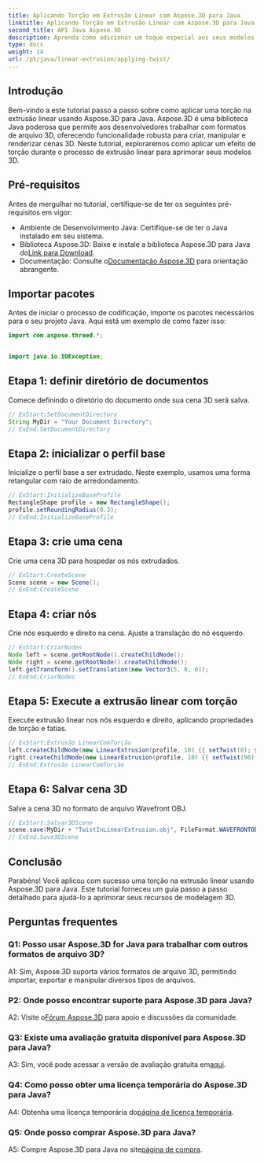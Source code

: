 ```yaml
---
title: Aplicando Torção em Extrusão Linear com Aspose.3D para Java
linktitle: Aplicando Torção em Extrusão Linear com Aspose.3D para Java
second_title: API Java Aspose.3D
description: Aprenda como adicionar um toque especial aos seus modelos 3D usando Aspose.3D para Java. Siga nosso guia passo a passo para obter efeitos de extrusão linear aprimorados.
type: docs
weight: 14
url: /pt/java/linear-extrusion/applying-twist/
---
```

## Introdução

Bem-vindo a este tutorial passo a passo sobre como aplicar uma torção na extrusão linear usando Aspose.3D para Java. Aspose.3D é uma biblioteca Java poderosa que permite aos desenvolvedores trabalhar com formatos de arquivo 3D, oferecendo funcionalidade robusta para criar, manipular e renderizar cenas 3D. Neste tutorial, exploraremos como aplicar um efeito de torção durante o processo de extrusão linear para aprimorar seus modelos 3D.

## Pré-requisitos

Antes de mergulhar no tutorial, certifique-se de ter os seguintes pré-requisitos em vigor:

- Ambiente de Desenvolvimento Java: Certifique-se de ter o Java instalado em seu sistema.
-  Biblioteca Aspose.3D: Baixe e instale a biblioteca Aspose.3D para Java do[Link para Download](https://releases.aspose.com/3d/java/).
-  Documentação: Consulte o[Documentação Aspose.3D](https://reference.aspose.com/3d/java/) para orientação abrangente.

## Importar pacotes

Antes de iniciar o processo de codificação, importe os pacotes necessários para o seu projeto Java. Aqui está um exemplo de como fazer isso:

```java
import com.aspose.threed.*;


import java.io.IOException;
```

## Etapa 1: definir diretório de documentos

Comece definindo o diretório do documento onde sua cena 3D será salva.

```java
// ExStart:SetDocumentDirectory
String MyDir = "Your Document Directory";
// ExEnd:SetDocumentDirectory
```

## Etapa 2: inicializar o perfil base

Inicialize o perfil base a ser extrudado. Neste exemplo, usamos uma forma retangular com raio de arredondamento.

```java
// ExStart:InitializeBaseProfile
RectangleShape profile = new RectangleShape();
profile.setRoundingRadius(0.3);
// ExEnd:InitializeBaseProfile
```

## Etapa 3: crie uma cena

Crie uma cena 3D para hospedar os nós extrudados.

```java
// ExStart:CreateScene
Scene scene = new Scene();
// ExEnd:CreateScene
```

## Etapa 4: criar nós

Crie nós esquerdo e direito na cena. Ajuste a translação do nó esquerdo.

```java
// ExStart:CriarNodes
Node left = scene.getRootNode().createChildNode();
Node right = scene.getRootNode().createChildNode();
left.getTransform().setTranslation(new Vector3(5, 0, 0));
// ExEnd:CriarNodes
```

## Etapa 5: Execute a extrusão linear com torção

Execute extrusão linear nos nós esquerdo e direito, aplicando propriedades de torção e fatias.

```java
// ExStart:Extrusão LinearComTorção
left.createChildNode(new LinearExtrusion(profile, 10) {{ setTwist(0); setSlices(100); }});
right.createChildNode(new LinearExtrusion(profile, 10) {{ setTwist(90); setSlices(100); }});
// ExEnd:Extrusão LinearComTorção
```

## Etapa 6: Salvar cena 3D

Salve a cena 3D no formato de arquivo Wavefront OBJ.

```java
// ExStart:Salvar3DScene
scene.save(MyDir + "TwistInLinearExtrusion.obj", FileFormat.WAVEFRONTOBJ);
// ExEnd:Save3DScene
```

## Conclusão

Parabéns! Você aplicou com sucesso uma torção na extrusão linear usando Aspose.3D para Java. Este tutorial forneceu um guia passo a passo detalhado para ajudá-lo a aprimorar seus recursos de modelagem 3D.

## Perguntas frequentes

### Q1: Posso usar Aspose.3D for Java para trabalhar com outros formatos de arquivo 3D?

A1: Sim, Aspose.3D suporta vários formatos de arquivo 3D, permitindo importar, exportar e manipular diversos tipos de arquivos.

### P2: Onde posso encontrar suporte para Aspose.3D para Java?

 A2: Visite o[Fórum Aspose.3D](https://forum.aspose.com/c/3d/18) para apoio e discussões da comunidade.

### Q3: Existe uma avaliação gratuita disponível para Aspose.3D para Java?

 A3: Sim, você pode acessar a versão de avaliação gratuita em[aqui](https://releases.aspose.com/).

### Q4: Como posso obter uma licença temporária do Aspose.3D para Java?

 A4: Obtenha uma licença temporária do[página de licença temporária](https://purchase.aspose.com/temporary-license/).

### Q5: Onde posso comprar Aspose.3D para Java?

 A5: Compre Aspose.3D para Java no site[página de compra](https://purchase.aspose.com/buy).